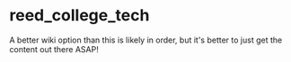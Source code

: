 reed_college_tech
=================

A better wiki option than this is likely in order, but it's better to just get the content out there ASAP!
